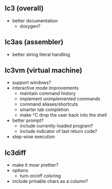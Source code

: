 ## lc3 (overall)
* better documentation
  * doxygen?

## lc3as (assembler)
* better string literal handling

## lc3vm (virtual machine)
* support windows?
* interactive mode improvements
  * maintain command history
  * implement unimplemented commands
  * command aliases/shortcuts
  * smarter tab completion
  * make ^C drop the user back into the shell
* better prompt?
  * include currently-loaded program?
  * include indicator of last return code?
* step-wise execution

## lc3diff
* make it moar prettier?
* options
  * turn on/off coloring
* include prinable chars as a column?
